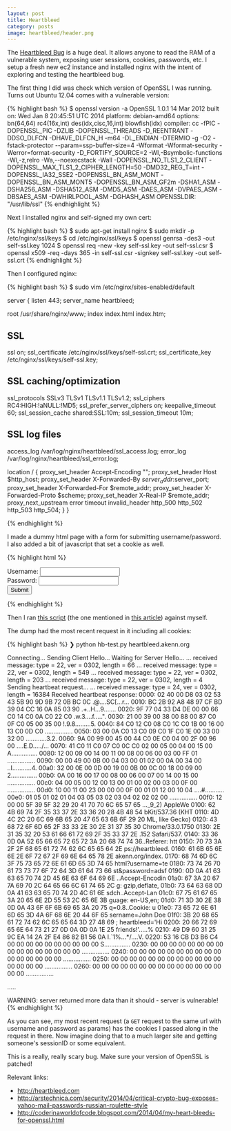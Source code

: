 ```yaml
---
layout: post
title: Heartbleed
category: posts
image: heartbleed/header.png
---
```


The [Heartbleed Bug](http://heartbleed.com/) is a huge deal. It allows anyone to read the RAM of a vulnerable system, exposing user sessions, cookies, passwords, etc. I setup a fresh new ec2 instance and installed nginx with the intent of exploring and testing the heartbleed bug.

The first thing I did was check which version of OpenSSL I was running. Turns out Ubuntu 12.04 comes with a vulnerable version:

{% highlight bash %}
$ openssl version -a
OpenSSL 1.0.1 14 Mar 2012
built on: Wed Jan  8 20:45:51 UTC 2014
platform: debian-amd64
options:  bn(64,64) rc4(16x,int) des(idx,cisc,16,int) blowfish(idx)
compiler: cc -fPIC -DOPENSSL_PIC -DZLIB -DOPENSSL_THREADS -D_REENTRANT -DDSO_DLFCN -DHAVE_DLFCN_H -m64 -DL_ENDIAN -DTERMIO -g -O2 -fstack-protector --param=ssp-buffer-size=4 -Wformat -Wformat-security -Werror=format-security -D_FORTIFY_SOURCE=2 -Wl,-Bsymbolic-functions -Wl,-z,relro -Wa,--noexecstack -Wall -DOPENSSL_NO_TLS1_2_CLIENT -DOPENSSL_MAX_TLS1_2_CIPHER_LENGTH=50 -DMD32_REG_T=int -DOPENSSL_IA32_SSE2 -DOPENSSL_BN_ASM_MONT -DOPENSSL_BN_ASM_MONT5 -DOPENSSL_BN_ASM_GF2m -DSHA1_ASM -DSHA256_ASM -DSHA512_ASM -DMD5_ASM -DAES_ASM -DVPAES_ASM -DBSAES_ASM -DWHIRLPOOL_ASM -DGHASH_ASM
OPENSSLDIR: "/usr/lib/ssl"
{% endhighlight %}

Next I installed nginx and self-signed my own cert:

{% highlight bash %}
$ sudo apt-get install nginx
$ sudo mkdir -p /etc/nginx/ssl/keys
$ cd /etc/nginx/ssl/keys
$ openssl genrsa -des3 -out self-ssl.key 1024
$ openssl req -new -key self-ssl.key -out self-ssl.csr
$ openssl x509 -req -days 365 -in self-ssl.csr -signkey self-ssl.key -out self-ssl.crt
{% endhighlight %}

Then I configured nginx:

{% highlight bash %}
$ sudo vim /etc/nginx/sites-enabled/default

server {
  listen 443;
  server_name heartbleed;

  root /usr/share/nginx/www;
  index index.html index.htm;

  ## SSL
  ssl on;
  ssl_certificate /etc/nginx/ssl/keys/self-ssl.crt;
  ssl_certificate_key /etc/nginx/ssl/keys/self-ssl.key;

  ## SSL caching/optimization
  ssl_protocols        SSLv3 TLSv1 TLSv1.1 TLSv1.2;
  ssl_ciphers RC4:HIGH:!aNULL:!MD5;
  ssl_prefer_server_ciphers on;
  keepalive_timeout    60;
  ssl_session_cache    shared:SSL:10m;
  ssl_session_timeout  10m;

  ## SSL log files
  access_log /var/log/nginx/heartbleed/ssl_access.log;
  error_log /var/log/nginx/heartbleed/ssl_error.log;

  location / {
    proxy_set_header        Accept-Encoding   "";
    proxy_set_header        Host              $http_host;
    proxy_set_header        X-Forwarded-By    $server_addr:$server_port;
    proxy_set_header        X-Forwarded-For   $remote_addr;
    proxy_set_header        X-Forwarded-Proto $scheme;
    proxy_set_header        X-Real-IP         $remote_addr;
    proxy_next_upstream error timeout invalid_header http_500 http_502 http_503 http_504;
  }
}

{% endhighlight %}

I made a dummy html page with a form for submitting username/password. I also added a bit of javascript that set a cookie as well. 

{% highlight html %}
<form name="input" action="index.html" method="get">
  Username: <input type="text" name="username"> <br />
  Password: <input type="password" name="password"> <br />
  <input type="submit" value="Submit">
</form>

<script>
  document.cookie="heartbleed='Hi friends!'";
</script>
{% endhighlight %}

Then I ran [this script](https://gist.github.com/akenn/10159084) (the one mentioned in [this article](https://www.mattslifebytes.com/?p=533)) against myself. 

The dump had the most recent request in it including all cookies:

{% highlight bash %}
❯ python hb-test.py heartbleed.akenn.org

Connecting...
Sending Client Hello...
Waiting for Server Hello...
 ... received message: type = 22, ver = 0302, length = 66
 ... received message: type = 22, ver = 0302, length = 549
 ... received message: type = 22, ver = 0302, length = 203
 ... received message: type = 22, ver = 0302, length = 4
Sending heartbeat request...
 ... received message: type = 24, ver = 0302, length = 16384
Received heartbeat response:
  0000: 02 40 00 D8 03 02 53 43 5B 90 9D 9B 72 0B BC 0C  .@....SC[...r...
  0010: BC 2B 92 A8 48 97 CF BD 39 04 CC 16 0A 85 03 90  .+..H...9.......
  0020: 9F 77 04 33 D4 DE 00 00 66 C0 14 C0 0A C0 22 C0  .w.3....f.....".
  0030: 21 00 39 00 38 00 88 00 87 C0 0F C0 05 00 35 00  !.9.8.........5.
  0040: 84 C0 12 C0 08 C0 1C C0 1B 00 16 00 13 C0 0D C0  ................
  0050: 03 00 0A C0 13 C0 09 C0 1F C0 1E 00 33 00 32 00  ............3.2.
  0060: 9A 00 99 00 45 00 44 C0 0E C0 04 00 2F 00 96 00  ....E.D...../...
  0070: 41 C0 11 C0 07 C0 0C C0 02 00 05 00 04 00 15 00  A...............
  0080: 12 00 09 00 14 00 11 00 08 00 06 00 03 00 FF 01  ................
  0090: 00 00 49 00 0B 00 04 03 00 01 02 00 0A 00 34 00  ..I...........4.
  00a0: 32 00 0E 00 0D 00 19 00 0B 00 0C 00 18 00 09 00  2...............
  00b0: 0A 00 16 00 17 00 08 00 06 00 07 00 14 00 15 00  ................
  00c0: 04 00 05 00 12 00 13 00 01 00 02 00 03 00 0F 00  ................
  00d0: 10 00 11 00 23 00 00 00 0F 00 01 01 12 00 10 04  ....#...........
  00e0: 01 05 01 02 01 04 03 05 03 02 03 04 02 02 02 00  ................
  00f0: 12 00 00 5F 39 5F 32 29 20 41 70 70 6C 65 57 65  ..._9_2) AppleWe
  0100: 62 4B 69 74 2F 35 33 37 2E 33 36 20 28 4B 48 54  bKit/537.36 (KHT
  0110: 4D 4C 2C 20 6C 69 6B 65 20 47 65 63 6B 6F 29 20  ML, like Gecko) 
  0120: 43 68 72 6F 6D 65 2F 33 33 2E 30 2E 31 37 35 30  Chrome/33.0.1750
  0130: 2E 31 35 32 20 53 61 66 61 72 69 2F 35 33 37 2E  .152 Safari/537.
  0140: 33 36 0D 0A 52 65 66 65 72 65 72 3A 20 68 74 74  36..Referer: htt
  0150: 70 73 3A 2F 2F 68 65 61 72 74 62 6C 65 65 64 2E  ps://heartbleed.
  0160: 61 6B 65 6E 6E 2E 6F 72 67 2F 69 6E 64 65 78 2E  akenn.org/index.
  0170: 68 74 6D 6C 3F 75 73 65 72 6E 61 6D 65 3D 74 65  html?username=te
  0180: 73 74 26 70 61 73 73 77 6F 72 64 3D 61 64 73 66  st&password=adsf
  0190: 0D 0A 41 63 63 65 70 74 2D 45 6E 63 6F 64 69 6E  ..Accept-Encodin
  01a0: 67 3A 20 67 7A 69 70 2C 64 65 66 6C 61 74 65 2C  g: gzip,deflate,
  01b0: 73 64 63 68 0D 0A 41 63 63 65 70 74 2D 4C 61 6E  sdch..Accept-Lan
  01c0: 67 75 61 67 65 3A 20 65 6E 2D 55 53 2C 65 6E 3B  guage: en-US,en;
  01d0: 71 3D 30 2E 38 0D 0A 43 6F 6F 6B 69 65 3A 20 75  q=0.8..Cookie: u
  01e0: 73 65 72 6E 61 6D 65 3D 4A 6F 68 6E 20 44 6F 65  sername=John Doe
  01f0: 3B 20 68 65 61 72 74 62 6C 65 65 64 3D 27 48 69  ; heartbleed='Hi
  0200: 20 66 72 69 65 6E 64 73 21 27 0D 0A 0D 0A 1E 25   friends!'.....%
  0210: 49 D9 60 31 25 9C EA 14 2A 2F E4 86 82 B1 56 0A  I.`1%...*/....V.
  0220: 53 16 CB D3 B6 C4 00 00 00 00 00 00 00 00 00 00  S...............
  0230: 00 00 00 00 00 00 00 00 00 00 00 00 00 00 00 00  ................
  0240: 00 00 00 00 00 00 00 00 00 00 00 00 00 00 00 00  ................
  0250: 00 00 00 00 00 00 00 00 00 00 00 00 00 00 00 00  ................
  0260: 00 00 00 00 00 00 00 00 00 00 00 00 00 00 00 00  ................

.....

WARNING: server returned more data than it should - server is vulnerable!
{% endhighlight %}

As you can see, my most recent request (a `GET` request to the same url with username and password as params) has the cookies I passed along in the request in there. Now imagine doing that to a much larger site and getting someone's sessionID or some equivalent.

This is a really, really scary bug. Make sure your version of OpenSSL is patched!

Relevant links:

- http://heartbleed.com
- http://arstechnica.com/security/2014/04/critical-crypto-bug-exposes-yahoo-mail-passwords-russian-roulette-style
- http://coderinaworldofcode.blogspot.com/2014/04/my-heart-bleeds-for-openssl.html
